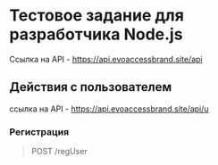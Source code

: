 # Тестовое задание для разработчика Node.js
Ссылка на API - https://api.evoaccessbrand.site/api

## Действия с пользователем 
ссылка на API - https://api.evoaccessbrand.site/api/u

### Регистрация
> POST /regUser
